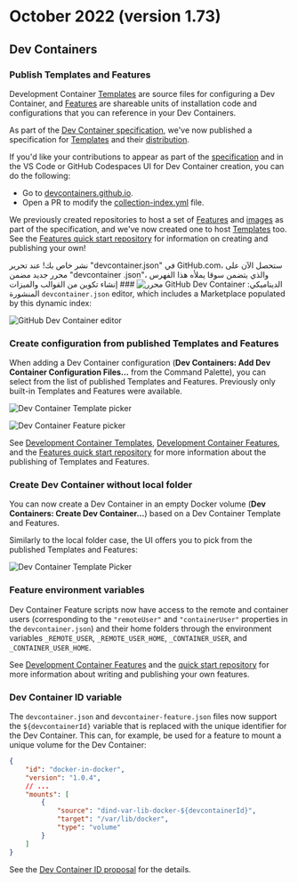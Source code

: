 # October 2022 (version 1.73)

## Dev Containers

### Publish Templates and Features

Development Container [Templates](https://github.com/devcontainers/templates) are source files for configuring a Dev Container, and [Features](https://github.com/devcontainers/features) are shareable units of installation code and configurations that you can reference in your Dev Containers.

As part of the [Dev Container specification](https://containers.dev/), we've now published a specification for [Templates](https://containers.dev/implementors/templates/) and their [distribution](https://containers.dev/implementors/templates-distribution/).

If you'd like your contributions to appear as part of the [specification](https://containers.dev/collections) and in the VS Code or GitHub Codespaces UI for Dev Container creation, you can do the following:

* Go to [devcontainers.github.io](https://github.com/devcontainers/devcontainers.github.io).
* Open a PR to modify the [collection-index.yml](https://github.com/devcontainers/devcontainers.github.io/blob/gh-pages/_data/collection-index.yml) file.

We previously created repositories to host a set of [Features](https://github.com/devcontainers/features) and [images](https://github.com/devcontainers/images) as part of the specification, and we've now created one to host [Templates](https://github.com/devcontainers/templates) too. See the [Features quick start repository](https://github.com/devcontainers/feature-template) for information on creating and publishing your own!

نشر خاص بك!  عند تحرير "devcontainer.json" في GitHub.com، ستحصل الآن على محرر جديد مضمن "devcontainer
.json"، والذي يتضمن سوقا يملأه هذا الفهرس الديناميكي:  ![ محرر GitHub Dev Container](images/1_73/dev-container-gh-editor.png)  ### إنشاء تكوين من القوالب والميزات المنشورة `devcontainer.json` editor, which includes a Marketplace populated by this dynamic index:

![GitHub Dev Container editor](images/1_73/dev-container-gh-editor.png)

### Create configuration from published Templates and Features

When adding a Dev Container configuration (**Dev Containers: Add Dev Container Configuration Files...** from the Command Palette), you can select from the list of published Templates and Features. Previously only built-in Templates and Features were available.

![Dev Container Template picker](images/1_73/dev-container-template-picker.png)

![Dev Container Feature picker](images/1_73/dev-container-feature-picker.png)

See [Development Container Templates](https://github.com/devcontainers/templates), [Development Container Features](https://github.com/devcontainers/features), and the [Features quick start repository](https://github.com/devcontainers/feature-template) for more information about the publishing of Templates and Features.

### Create Dev Container without local folder

You can now create a Dev Container in an empty Docker volume (**Dev Containers: Create Dev Container...**) based on a Dev Container Template and Features.

Similarly to the local folder case, the UI offers you to pick from the published Templates and Features:

![Dev Container Template Picker](images/1_73/create-dev-container.png)

### Feature environment variables

Dev Container Feature scripts now have access to the remote and container users (corresponding to the `"remoteUser"` and `"containerUser"` properties in the `devcontainer.json`) and their home folders through the environment variables `_REMOTE_USER`, `_REMOTE_USER_HOME`, `_CONTAINER_USER`, and `_CONTAINER_USER_HOME`.

See [Development Container Features](https://containers.dev/implementors/features/) and the [quick start repository](https://github.com/devcontainers/feature-template) for more information about writing and publishing your own features.

### Dev Container ID variable

The `devcontainer.json` and `devcontainer-feature.json` files now support the `${devcontainerId}` variable that is replaced with the unique identifier for the Dev Container. This can, for example, be used for a feature to mount a unique volume for the Dev Container:

```json
{
    "id": "docker-in-docker",
    "version": "1.0.4",
    // ...
    "mounts": [
        {
            "source": "dind-var-lib-docker-${devcontainerId}",
            "target": "/var/lib/docker",
            "type": "volume"
        }
    ]
}
```

See the [Dev Container ID proposal](https://github.com/devcontainers/spec/blob/0ba05dda33eaa11fd1dfb93ccc09665b4ce7ac00/proposals/devcontainer-id-variable.md) for the details.
